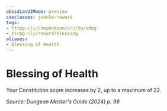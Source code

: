```yaml
---
obsidianUIMode: preview
cssclasses: json5e-reward
tags:
- ttrpg-cli/compendium/src/5e/xdmg
- ttrpg-cli/reward/blessing
aliases:
- Blessing of Health
---
```

# Blessing of Health

Your Constitution score increases by 2, up to a maximum of 22.

*Source: Dungeon Master's Guide (2024) p. 98*